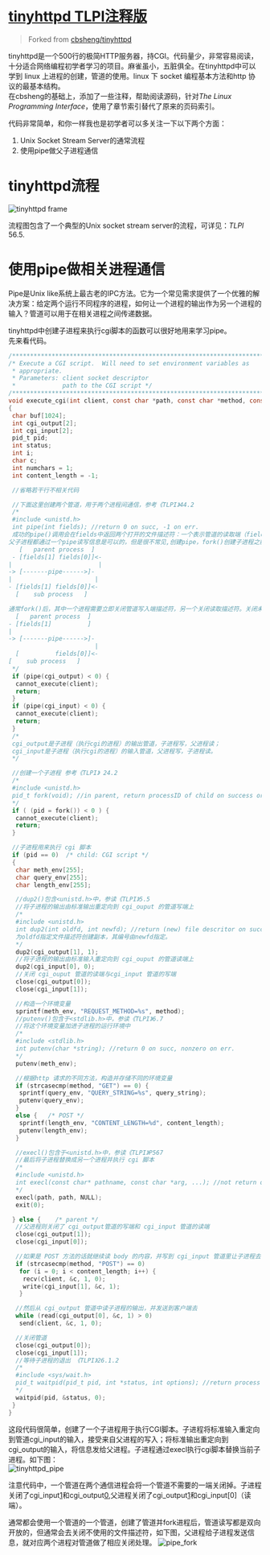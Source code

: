 # [tinyhttpd TLPI注释版](https://github.com/conndots/tinyhttpd)
> Forked from [cbsheng/tinyhttpd](https://github.com/cbsheng/tinyhttpd)  

tinyhttpd是一个500行的极简HTTP服务器，持CGI。代码量少，非常容易阅读，十分适合网络编程初学者学习的项目。麻雀虽小，五脏俱全。在tinyhttpd中可以学到 linux 上进程的创建，管道的使用。linux 下 socket 编程基本方法和http 协议的最基本结构。  
在cbsheng的基础上，添加了一些注释，帮助阅读源码，针对*The Linux Programming Interface*，使用了章节索引替代了原来的页码索引。  

代码非常简单，和你一样我也是初学者可以多关注一下以下两个方面：
1. Unix Socket Stream Server的通常流程  
2. 使用pipe做父子进程通信
# tinyhttpd流程    
![tinyhttpd frame](http://7xiub6.com1.z0.glb.clouddn.com/tinyhttpd.png)

流程图包含了一个典型的Unix socket stream server的流程，可详见：*TLPI* 56.5.  

# 使用pipe做相关进程通信
Pipe是Unix like系统上最古老的IPC方法。它为一个常见需求提供了一个优雅的解决方案：给定两个运行不同程序的进程，如何让一个进程的输出作为另一个进程的输入？管道可以用于在相关进程之间传递数据。  

tinyhttpd中创建子进程来执行cgi脚本的函数可以很好地用来学习pipe。  
先来看代码。  
```c
/**********************************************************************/
/* Execute a CGI script.  Will need to set environment variables as
 * appropriate.
 * Parameters: client socket descriptor
 *             path to the CGI script */
/**********************************************************************/
void execute_cgi(int client, const char *path, const char *method, const char *query_string)
{
 char buf[1024];
 int cgi_output[2];
 int cgi_input[2];
 pid_t pid;
 int status;
 int i;
 char c;
 int numchars = 1;
 int content_length = -1;

 //省略若干行不相关代码

 //下面这里创建两个管道，用于两个进程间通信，参考《TLPI》44.2
 /*
 #include <unistd.h>
 int pipe(int fields); //return 0 on succ, -1 on err.
 成功的pipe()调用会在fields中返回两个打开的文件描述符：一个表示管道的读取端（fields[0]），另一个表示写入端（fields[1]）。
父子进程都通过一个pipe读写信息是可以的，但是很不常见,创建pipe，fork()创建子进程之前：
   [   parent process  ]
 - [fields[1] fields[0]]<-
|                        |
-> [-------pipe------>]-
|                       |
- [fields[1] fields[0]]<-
  [    sub process   ]

通常fork()后，其中一个进程需要立即关闭管道写入端描述符，另一个关闭读取描述符。关闭未使用描述符之后：
  [   parent process  ]
- [fields[1]          ]
|
-> [-------pipe------>]-
                        |
  [          fields[0]]<-
[    sub process   ]
 */
 if (pipe(cgi_output) < 0) {
  cannot_execute(client);
  return;
 }
 if (pipe(cgi_input) < 0) {
  cannot_execute(client);
  return;
 }
 /*
 cgi_output是子进程（执行cgi的进程）的输出管道，子进程写，父进程读；
 cgi_input是子进程（执行cgi的进程）的输入管道，父进程写，子进程读。
 */

 //创建一个子进程 参考《TLPI》 24.2
 /*
 #include <unistd.h>
 pid_t fork(void); //in parent, return processID of child on success or -1 on error; in successfully created child: always return 0
 */
 if ( (pid = fork()) < 0 ) {
  cannot_execute(client);
  return;
 }

 //子进程用来执行 cgi 脚本
 if (pid == 0)  /* child: CGI script */
 {
  char meth_env[255];
  char query_env[255];
  char length_env[255];

  //dup2()包含<unistd.h>中，参读《TLPI》5.5
  //将子进程的输出由标准输出重定向到 cgi_ouput 的管道写端上
  /*
  #include <unistd.h>
  int dup2(int oldfd, int newfd); //return (new) file descritor on succ, -1 on err
  为oldfd指定文件描述符创建副本，其编号由newfd指定。
  */
  dup2(cgi_output[1], 1);
  //将子进程的输出由标准输入重定向到 cgi_ouput 的管道读端上
  dup2(cgi_input[0], 0);
  //关闭 cgi_ouput 管道的读端与cgi_input 管道的写端
  close(cgi_output[0]);
  close(cgi_input[1]);

  //构造一个环境变量
  sprintf(meth_env, "REQUEST_METHOD=%s", method);
  //putenv()包含于<stdlib.h>中，参读《TLPI》6.7
  //将这个环境变量加进子进程的运行环境中
  /*
  #include <stdlib.h>
  int putenv(char *string); //return 0 on succ, nonzero on err.
  */
  putenv(meth_env);

  //根据http 请求的不同方法，构造并存储不同的环境变量
  if (strcasecmp(method, "GET") == 0) {
   sprintf(query_env, "QUERY_STRING=%s", query_string);
   putenv(query_env);
  }
  else {   /* POST */
   sprintf(length_env, "CONTENT_LENGTH=%d", content_length);
   putenv(length_env);
  }

  //execl()包含于<unistd.h>中，参读《TLPI》P567
  //最后将子进程替换成另一个进程并执行 cgi 脚本
  /*
  #include <unistd.h>
  int execl(const char* pathname, const char *arg, ...); //not return on succ;return -1 on error.
  */
  execl(path, path, NULL);
  exit(0);

 } else {    /* parent */
  //父进程则关闭了 cgi_output管道的写端和 cgi_input 管道的读端
  close(cgi_output[1]);
  close(cgi_input[0]);

  //如果是 POST 方法的话就继续读 body 的内容，并写到 cgi_input 管道里让子进程去读
  if (strcasecmp(method, "POST") == 0)
   for (i = 0; i < content_length; i++) {
    recv(client, &c, 1, 0);
    write(cgi_input[1], &c, 1);
   }

  //然后从 cgi_output 管道中读子进程的输出，并发送到客户端去
  while (read(cgi_output[0], &c, 1) > 0)
   send(client, &c, 1, 0);

  //关闭管道
  close(cgi_output[0]);
  close(cgi_input[1]);
  //等待子进程的退出 《TLPI》26.1.2
  /*
  #include <sys/wait.h>
  pid_t waitpid(pid_t pid, int *status, int options); //return process ID of child, 0, or -1 on err.
  */
  waitpid(pid, &status, 0);
 }
}
```  
这段代码很简单，创建了一个子进程用于执行CGI脚本。子进程将标准输入重定向到管道cgi_input的输入，接受来自父进程的写入；将标准输出重定向到cgi_output的输入，将信息发给父进程。子进程通过execl执行cgi脚本替换当前子进程。如下图：  
![tinyhttpd_pipe](http://7xiub6.com1.z0.glb.clouddn.com/tinyhttpd_pipe.png)

注意代码中，一个管道在两个通信进程会将一个管道不需要的一端关闭掉。子进程关闭了cgi_input[1](写端)和cgi_output[0](读端),父进程关闭了cgi_output[1](写端)和cgi_input[0]（读端）。

通常都会使用一个管道的一个管道，创建了管道并fork进程后，管道读写都是双向开放的，但通常会去关闭不使用的文件描述符，如下图，父进程给子进程发送信息，就对应两个进程对管道做了相应关闭处理。
![pipe_fork](http://7xiub6.com1.z0.glb.clouddn.com/fork_pipe.png)
